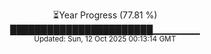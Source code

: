<p align="center">
⏳Year Progress (77.81 %)<br>
███████████████████████▁▁▁▁▁▁▁ <br>
<sub>Updated: Sun, 12 Oct 2025 00:13:14 GMT</sub>
</p>

